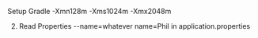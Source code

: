 Setup Gradle
-Xmn128m -Xms1024m -Xmx2048m

2. Read Properties
--name=whatever 
name=Phil in application.properties